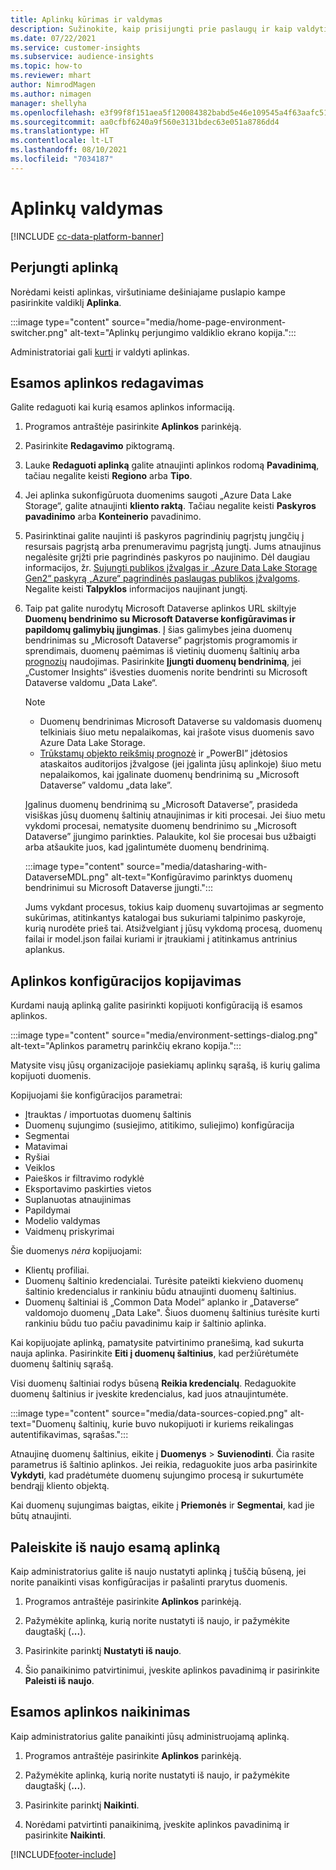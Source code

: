 ```yaml
---
title: Aplinkų kūrimas ir valdymas
description: Sužinokite, kaip prisijungti prie paslaugų ir kaip valdyti aplinkas.
ms.date: 07/22/2021
ms.service: customer-insights
ms.subservice: audience-insights
ms.topic: how-to
ms.reviewer: mhart
author: NimrodMagen
ms.author: nimagen
manager: shellyha
ms.openlocfilehash: e3f99f8f151aea5f120084382babd5e46e109545a4f63aafc51c3ecb1400cc33
ms.sourcegitcommit: aa0cfbf6240a9f560e3131bdec63e051a8786dd4
ms.translationtype: HT
ms.contentlocale: lt-LT
ms.lasthandoff: 08/10/2021
ms.locfileid: "7034187"
---
```

# <a name="manage-environments"></a>Aplinkų valdymas

[!INCLUDE [cc-data-platform-banner](../includes/cc-data-platform-banner.md)]

## <a name="switch-environments"></a>Perjungti aplinką

Norėdami keisti aplinkas, viršutiniame dešiniajame puslapio kampe pasirinkite valdiklį **Aplinka**.

:::image type="content" source="media/home-page-environment-switcher.png" alt-text="Aplinkų perjungimo valdiklio ekrano kopija.":::

Administratoriai gali [kurti](get-started-paid.md) ir valdyti aplinkas.

## <a name="edit-an-existing-environment"></a>Esamos aplinkos redagavimas

Galite redaguoti kai kurią esamos aplinkos informaciją.

1.  Programos antraštėje pasirinkite **Aplinkos** parinkėją.

2.  Pasirinkite **Redagavimo** piktogramą.

3. Lauke **Redaguoti aplinką** galite atnaujinti aplinkos rodomą **Pavadinimą**, tačiau negalite keisti  **Regiono** arba **Tipo**.

4. Jei aplinka sukonfigūruota duomenims saugoti „Azure Data Lake Storage“, galite atnaujinti **kliento raktą**. Tačiau negalite keisti **Paskyros pavadinimo** arba **Konteinerio** pavadinimo.

5. Pasirinktinai galite naujinti iš paskyros pagrindinių pagrįstų jungčių į resursais pagrįstą arba prenumeravimu pagrįstą jungtį. Jums atnaujinus negalėsite grįžti prie pagrindinės paskyros po naujinimo. Dėl daugiau informacijos, žr. [Sujungti publikos įžvalgas ir „Azure Data Lake Storage Gen2“ paskyrą „Azure“ pagrindinės paslaugas publikos įžvalgoms](connect-service-principal.md). Negalite keisti **Talpyklos** informacijos naujinant jungtį.

6. Taip pat galite nurodytų Microsoft Dataverse aplinkos URL skiltyje **Duomenų bendrinimo su Microsoft Dataverse konfigūravimas ir papildomų galimybių įjungimas**. Į šias galimybes įeina duomenų bendrinimas su „Microsoft Dataverse” pagrįstomis programomis ir sprendimais, duomenų paėmimas iš vietinių duomenų šaltinių arba [prognozių](predictions.md) naudojimas. Pasirinkite **Įjungti duomenų bendrinimą**, jei „Customer Insights“ išvesties duomenis norite bendrinti su Microsoft Dataverse valdomu „Data Lake“.

   > [!NOTE]
   > - Duomenų bendrinimas Microsoft Dataverse su valdomasis duomenų telkiniais šiuo metu nepalaikomas, kai įrašote visus duomenis savo Azure Data Lake Storage.
   > - [Trūkstamų objekto reikšmių prognozė](predictions.md) ir „PowerBI” įdėtosios ataskaitos auditorijos įžvalgose (jei įgalinta jūsų aplinkoje) šiuo metu nepalaikomos, kai įgalinate duomenų bendrinimą su „Microsoft Dataverse” valdomu „data lake”.

   Įgalinus duomenų bendrinimą su „Microsoft Dataverse”, prasideda visiškas jūsų duomenų šaltinių atnaujinimas ir kiti procesai. Jei šiuo metu vykdomi procesai, nematysite duomenų bendrinimo su „Microsoft Dataverse” įjungimo parinkties. Palaukite, kol šie procesai bus užbaigti arba atšaukite juos, kad įgalintumėte duomenų bendrinimą. 
   
   :::image type="content" source="media/datasharing-with-DataverseMDL.png" alt-text="Konfigūravimo parinktys duomenų bendrinimui su Microsoft Dataverse įjungti.":::
   
   Jums vykdant procesus, tokius kaip duomenų suvartojimas ar segmento sukūrimas, atitinkantys katalogai bus sukuriami talpinimo paskyroje, kurią nurodėte prieš tai. Atsižvelgiant į jūsų vykdomą procesą, duomenų failai ir model.json failai kuriami ir įtraukiami į atitinkamus antrinius aplankus.

## <a name="copy-the-environment-configuration"></a>Aplinkos konfigūracijos kopijavimas

Kurdami naują aplinką galite pasirinkti kopijuoti konfigūraciją iš esamos aplinkos. 

:::image type="content" source="media/environment-settings-dialog.png" alt-text="Aplinkos parametrų parinkčių ekrano kopija.":::

Matysite visų jūsų organizacijoje pasiekiamų aplinkų sąrašą, iš kurių galima kopijuoti duomenis.

Kopijuojami šie konfigūracijos parametrai:

- Įtrauktas / importuotas duomenų šaltinis
- Duomenų sujungimo (susiejimo, atitikimo, suliejimo) konfigūracija
- Segmentai
- Matavimai
- Ryšiai
- Veiklos
- Paieškos ir filtravimo rodyklė
- Eksportavimo paskirties vietos
- Suplanuotas atnaujinimas
- Papildymai
- Modelio valdymas
- Vaidmenų priskyrimai

Šie duomenys *nėra* kopijuojami:

- Klientų profiliai.
- Duomenų šaltinio kredencialai. Turėsite pateikti kiekvieno duomenų šaltinio kredencialus ir rankiniu būdu atnaujinti duomenų šaltinius.
- Duomenų šaltiniai iš „Common Data Model“ aplanko ir „Dataverse“ valdomojo duomenų „Data Lake". Šiuos duomenų šaltinius turėsite kurti rankiniu būdu tuo pačiu pavadinimu kaip ir šaltinio aplinka.

Kai kopijuojate aplinką, pamatysite patvirtinimo pranešimą, kad sukurta nauja aplinka. Pasirinkite **Eiti į duomenų šaltinius**, kad peržiūrėtumėte duomenų šaltinių sąrašą.

Visi duomenų šaltiniai rodys būseną **Reikia kredencialų**. Redaguokite duomenų šaltinius ir įveskite kredencialus, kad juos atnaujintumėte.

:::image type="content" source="media/data-sources-copied.png" alt-text="Duomenų šaltinių, kurie buvo nukopijuoti ir kuriems reikalingas autentifikavimas, sąrašas.":::

Atnaujinę duomenų šaltinius, eikite į **Duomenys** > **Suvienodinti**. Čia rasite parametrus iš šaltinio aplinkos. Jei reikia, redaguokite juos arba pasirinkite **Vykdyti**, kad pradėtumėte duomenų sujungimo procesą ir sukurtumėte bendrąjį kliento objektą.

Kai duomenų sujungimas baigtas, eikite į **Priemonės** ir **Segmentai**, kad jie būtų atnaujinti.

## <a name="reset-an-existing-environment"></a>Paleiskite iš naujo esamą aplinką

Kaip administratorius galite iš naujo nustatyti aplinką į tuščią būseną, jei norite panaikinti visas konfigūracijas ir pašalinti prarytus duomenis.

1.  Programos antraštėje pasirinkite **Aplinkos** parinkėją. 

2.  Pažymėkite aplinką, kurią norite nustatyti iš naujo, ir pažymėkite daugtaškį (**...**). 

3. Pasirinkite parinktį **Nustatyti iš naujo**. 

4.  Šio panaikinimo patvirtinimui, įveskite aplinkos pavadinimą ir pasirinkite **Paleisti iš naujo**.

## <a name="delete-an-existing-environment"></a>Esamos aplinkos naikinimas

Kaip administratorius galite panaikinti jūsų administruojamą aplinką.

1.  Programos antraštėje pasirinkite **Aplinkos** parinkėją.

2.  Pažymėkite aplinką, kurią norite nustatyti iš naujo, ir pažymėkite daugtaškį (**...**). 

3. Pasirinkite parinktį **Naikinti**. 

4.  Norėdami patvirtinti panaikinimą, įveskite aplinkos pavadinimą ir pasirinkite **Naikinti**.


[!INCLUDE[footer-include](../includes/footer-banner.md)]
